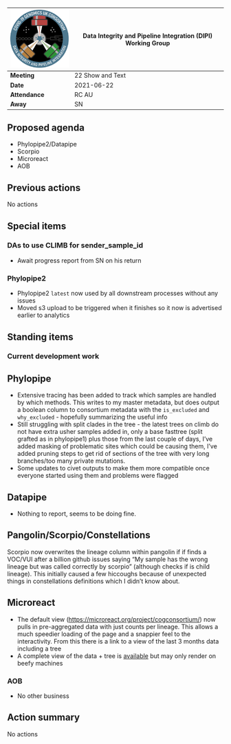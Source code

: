 | <img src="/assets/dipi.png" alt="DIPI Badge" width="150">      | Data Integrity and Pipeline Integration (DIPI) Working Group |
| -------------- | -------------------- |
| **Meeting**    | 22 Show and Text     |
| **Date**       | 2021-06-22           |
| **Attendance** | RC AU                |
| **Away**       | SN                   |

## Proposed agenda

* Phylopipe2/Datapipe
* Scorpio
* Microreact 
* AOB

## Previous actions

No actions

## Special items

### DAs to use CLIMB for sender_sample_id

* Await progress report from SN on his return

### Phylopipe2

* Phylopipe2 `latest` now used by all downstream processes without any issues
* Moved s3 upload to be triggered when it finishes so it now is advertised earlier to analytics

## Standing items

### Current development work

## Phylopipe

* Extensive tracing has been added to track which samples are handled by which methods. This writes to my master metadata, but does output a boolean column to consortium metadata with the `is_excluded` and `why_excluded`  - hopefully summarizing the useful info
* Still struggling with split clades in the tree - the latest trees on climb do not have extra usher samples added in, only a base fasttree (split grafted as in phylopipe1) plus those from the last couple of days, I’ve added masking of problematic sites which could be causing them, I’ve added pruning steps to get rid of sections of the tree with very long branches/too many private mutations.
* Some updates to civet outputs to make them more compatible once everyone started using them and problems were flagged

## Datapipe

* Nothing to report, seems to be doing fine.

## Pangolin/Scorpio/Constellations
Scorpio now overwrites the lineage column within pangolin if if finds a VOC/VUI after a billion github issues saying “My sample has the wrong lineage but was called correctly by scorpio” (although checks if is child lineage). This initially caused a few hiccoughs because of unexpected things in constellations definitions which I didn’t know about.

## Microreact

* The default view (https://microreact.org/project/cogconsortium/) now pulls in pre-aggregated data with just counts per lineage. This allows a much speedier loading of the page and a snappier feel to the interactivity. From this there is a link to a view of the last 3 months data including a tree
* A complete view of the data + tree is [available](https://beta.microreact.org/project/wBQA5ix4ziTZNyvn5bvkXd-uk-sars-cov-2-2019-12-242021-06-10) but may only render on beefy machines

### AOB

* No other business

## Action summary

No actions
